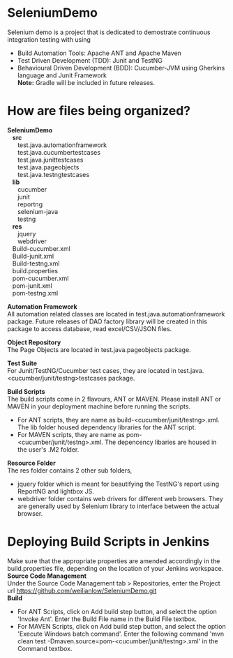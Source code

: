 # SeleniumDemo
Selenium demo is a project that is dedicated to demostrate continuous integration testing with using
- Build Automation Tools: Apache ANT and Apache Maven<br/>
- Test Driven Development (TDD): Junit and TestNG<br/>
- Behavioural Driven Development (BDD): Cucumber-JVM using Gherkins language and Junit Framework<br/>
<b>Note:</b> Gradle will be included in future releases.

# How are files being organized?
<b>SeleniumDemo</b><br/>
&nbsp;&nbsp;&nbsp;<b>src</b><br/>
&nbsp;&nbsp;&nbsp;&nbsp;&nbsp;&nbsp;test.java.automationframework<br/>
&nbsp;&nbsp;&nbsp;&nbsp;&nbsp;&nbsp;test.java.cucumbertestcases<br/>
&nbsp;&nbsp;&nbsp;&nbsp;&nbsp;&nbsp;test.java.junittestcases<br/>
&nbsp;&nbsp;&nbsp;&nbsp;&nbsp;&nbsp;test.java.pageobjects<br/>
&nbsp;&nbsp;&nbsp;&nbsp;&nbsp;&nbsp;test.java.testngtestcases<br/>
&nbsp;&nbsp;&nbsp;<b>lib</b><br/>
&nbsp;&nbsp;&nbsp;&nbsp;&nbsp;&nbsp;cucumber<br/>
&nbsp;&nbsp;&nbsp;&nbsp;&nbsp;&nbsp;junit<br/>
&nbsp;&nbsp;&nbsp;&nbsp;&nbsp;&nbsp;reportng<br/>
&nbsp;&nbsp;&nbsp;&nbsp;&nbsp;&nbsp;selenium-java<br/>
&nbsp;&nbsp;&nbsp;&nbsp;&nbsp;&nbsp;testng<br/>
&nbsp;&nbsp;&nbsp;<b>res</b><br/>
&nbsp;&nbsp;&nbsp;&nbsp;&nbsp;&nbsp;jquery<br/>
&nbsp;&nbsp;&nbsp;&nbsp;&nbsp;&nbsp;webdriver<br/>
&nbsp;&nbsp;&nbsp;Build-cucumber.xml<br/>
&nbsp;&nbsp;&nbsp;Build-junit.xml<br/>
&nbsp;&nbsp;&nbsp;Build-testng.xml<br/>
&nbsp;&nbsp;&nbsp;build.properties<br/>
&nbsp;&nbsp;&nbsp;pom-cucumber.xml<br/>
&nbsp;&nbsp;&nbsp;pom-junit.xml<br/>
&nbsp;&nbsp;&nbsp;pom-testng.xml<p>

<b>Automation Framework</b><br/>
All automation related classes are located in test.java.automationframework package. Future releases of DAO factory library will be created in this package to access database, read excel/CSV/JSON files.<p/>

<b>Object Repository</b><br/>
The Page Objects are located in test.java.pageobjects package.<p/>

<b>Test Suite</b><br/>
For Junit/TestNG/Cucumber test cases, they are located in test.java.<cucumber/junit/testng>testcases package.<p/>

<b>Build Scripts</b><br/>
The build scripts come in 2 flavours, ANT or MAVEN. Please install ANT or MAVEN in your deployment machine before running the scripts.<br/>
- For ANT scripts, they are name as build-<cucumber/junit/testng>.xml. The lib folder housed dependency libraries for the ANT script.<br/>
- For MAVEN scripts, they are name as pom-<cucumber/junit/testng>.xml. The depencency libaries are housed in the user's .M2 folder.<br/>

<b>Resource Folder</b><br/>
The res folder contains 2 other sub folders,<br/>
- jquery folder which is meant for beautifying the TestNG's report using ReportNG and lightbox JS.
- webdriver folder contains web drivers for different web browsers. They are generally used by Selenium library to interface between the actual browser.

# Deploying Build Scripts in Jenkins
Make sure that the appropriate properties are amended accordingly in the build.properties file, depending on the location of your Jenkins workspace.
<b>Source Code Management</b><br/>
Under the Source Code Management tab > Repositories, enter the Project url https://github.com/weilianlow/SeleniumDemo.git<br/>
<b>Build</b><br/>
- For ANT Scripts, click on Add build step button, and select the option 'Invoke Ant'. Enter the Build File name in the Build File textbox.
- For MAVEN Scripts, click on Add build step button, and select the option 'Execute Windows batch command'. Enter the following command 'mvn clean test -Dmaven.source=pom-<cucumber/junit/testng>.xml' in the Command textbox.
